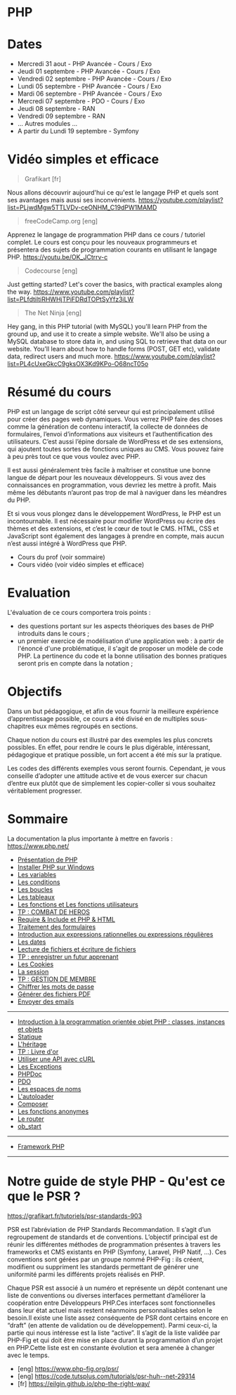 # PHP
# Dates

- Mercredi 31 aout - PHP Avancée - Cours / Exo
- Jeudi 01 septembre - PHP Avancée - Cours / Exo
- Vendredi 02 septembre - PHP Avancée - Cours / Exo
- Lundi 05 septembre - PHP Avancée - Cours / Exo
- Mardi 06 septembre - PHP Avancée - Cours / Exo
- Mercredi 07 septembre - PDO - Cours / Exo
- Jeudi 08 septembre - RAN
- Vendredi 09 septembre - RAN
- ... Autres modules ...
- A partir du Lundi 19 septembre - Symfony

# Vidéo simples et efficace

> Grafikart [fr]

Nous allons découvrir aujourd'hui ce qu'est le langage PHP et quels sont ses avantages mais aussi ses inconvénients.
<https://youtube.com/playlist?list=PLjwdMgw5TTLVDv-ceONHM_C19dPW1MAMD>

> freeCodeCamp.org [eng]

Apprenez le langage de programmation PHP dans ce cours / tutoriel complet. Le cours est conçu pour les nouveaux programmeurs et présentera des sujets de programmation courants en utilisant le langage PHP.
<https://youtu.be/OK_JCtrrv-c>

> Codecourse [eng]

Just getting started? Let's cover the basics, with practical examples along the way.
<https://www.youtube.com/playlist?list=PLfdtiltiRHWHjTPiFDRdTOPtSyYfz3iLW>

> The Net Ninja [eng]

Hey gang, in this PHP tutorial (with MySQL) you'll learn PHP from the ground up, and use it to create a simple website. We'll also be using a MySQL database to store data in, and using SQL to retrieve that data on our website. You'll learn about how to handle forms (POST, GET etc), validate data, redirect users and much more.
<https://www.youtube.com/playlist?list=PL4cUxeGkcC9gksOX3Kd9KPo-O68ncT05o>

# Résumé du cours

PHP est un langage de script côté serveur qui est principalement utilisé pour créer des pages web dynamiques. Vous verrez PHP faire des choses comme la génération de contenu interactif, la collecte de données de formulaires, l’envoi d’informations aux visiteurs et l’authentification des utilisateurs. C’est aussi l’épine dorsale de WordPress et de ses extensions, qui ajoutent toutes sortes de fonctions uniques au CMS. Vous pouvez faire à peu près tout ce que vous voulez avec PHP.

Il est aussi généralement très facile à maîtriser et constitue une bonne langue de départ pour les nouveaux développeurs. Si vous avez des connaissances en programmation, vous devriez les mettre à profit. Mais même les débutants n’auront pas trop de mal à naviguer dans les méandres du PHP.

Et si vous vous plongez dans le développement WordPress, le PHP est un incontournable. Il est nécessaire pour modifier WordPress ou écrire des thèmes et des extensions, et c’est le cœur de tout le CMS. HTML, CSS et JavaScript sont également des langages à prendre en compte, mais aucun n’est aussi intégré à WordPress que PHP.

- Cours du prof (voir sommaire)
- Cours vidéo (voir vidéo simples et efficace)

# Evaluation

L'évaluation de ce cours comportera trois points :

- des questions portant sur les aspects théoriques des bases de PHP introduits dans le cours ;
- un premier exercice de modélisation d'une application web : à partir de l'énoncé d'une problématique, il s'agit de proposer un modèle de code PHP. La pertinence du code et la bonne utilisation des bonnes pratiques seront pris en compte dans la notation ;

# Objectifs

Dans un but pédagogique, et afin de vous fournir la meilleure expérience d’apprentissage possible, ce cours a été divisé en de multiples sous-chapitres eux mêmes regroupés en sections.

Chaque notion du cours est illustré par des exemples les plus concrets possibles. En effet, pour rendre le cours le plus digérable, intéressant, pédagogique et pratique possible, un fort accent a été mis sur la pratique.

Les codes des différents exemples vous seront fournis. Cependant, je vous conseille d’adopter une attitude active et de vous exercer sur chacun d’entre eux plutôt que de simplement les copier-coller si vous souhaitez véritablement progresser.

# Sommaire

La documentation la plus importante à mettre en favoris : <https://www.php.net/>

- [Présentation de PHP](./CoursBase/01-presentation.md)
- [Installer PHP sur Windows](./CoursBase/02-installer.md)
- [Les variables](./CoursBase/03-variables.md)
- [Les conditions](./CoursBase/04-conditions.md)
- [Les boucles](./CoursBase/05-boucles.md)
- [Les tableaux](./CoursBase/06-tableaux.md)
- [Les fonctions et Les fonctions utilisateurs](./CoursBase/07-fonctions.md)
- [TP : COMBAT DE HEROS](./CoursBase/08-tp-combat.md)
- [Require & Include et PHP & HTML](./CoursBase/09-require&include.md)
- [Traitement des formulaires](./CoursBase/10-formulaire.md)
- [Introduction aux expressions rationnelles ou expressions régulières](./CoursBase/more-expressions-regulieres.md)
- [Les dates](./CoursBase/11-dates.md)
- [Lecture de fichiers et écriture de fichiers](./CoursBase/12-lecture&ecriture-file.md)
- [TP : enregistrer un futur apprenant](./CoursBase/13-futur-apprenant.md)
- [Les Cookies](./CoursBase/14-cookies.md)
- [La session](./CoursBase/15-session.md)
- [TP : GESTION DE MEMBRE](./CoursBase/16-tp-gestion-membre.md)
- [Chiffrer les mots de passe](./CoursBase/more-chiffrer-mdp.md)
- [Générer des fichiers PDF](./CoursBase/more-pdf.md)
- [Envoyer des emails](./CoursBase/more-send-email.md)

---
- [Introduction à la programmation orientée objet PHP : classes, instances et objets]()
- [Statique]()
- [L'héritage]()
- [TP : Livre d'or]()
- [Utiliser une API avec cURL]()
- [Les Exceptions]()
- [PHPDoc]()
- [PDO]()
- [Les espaces de noms]()
- [L'autoloader]()
- [Composer](./composer.md)
- [Les fonctions anonymes]()
- [Le router]()
- [ob_start]()
---

- [Framework PHP](./frameworkPHP.md)


---

# Notre guide de style PHP -  Qu'est ce que le PSR ?

<https://grafikart.fr/tutoriels/psr-standards-903>

PSR est l’abréviation de PHP Standards Recommandation. Il s’agit d’un regroupement de standards et de conventions. L’objectif principal est de réunir les différentes méthodes de programmation présentes à travers les frameworks et CMS existants en PHP (Symfony, Laravel, PHP Natif, …). Ces conventions sont gérées par un groupe nommé PHP-Fig : ils créent, modifient ou suppriment les standards permettant de générer une uniformité parmi les différents projets réalisés en PHP.

Chaque PSR est associé à un numéro et représente un dépôt contenant une liste de conventions ou diverses interfaces permettant d’améliorer la coopération entre Développeurs PHP.Ces interfaces sont fonctionnelles dans leur état actuel mais restent néanmoins personnalisables selon le besoin.Il existe une liste assez conséquente de PSR dont certains encore en “draft” (en attente de validation ou de développement). Parmi ceux-ci, la partie qui nous intéresse est la liste “active”. Il s’agit de la liste validée par PHP-Fig et qui doit être mise en place durant la programmation d’un projet en PHP.Cette liste est en constante évolution et sera amenée à changer avec le temps.

- [eng] <https://www.php-fig.org/psr/>
- [eng] <https://code.tutsplus.com/tutorials/psr-huh--net-29314>
- [fr] <https://eilgin.github.io/php-the-right-way/>